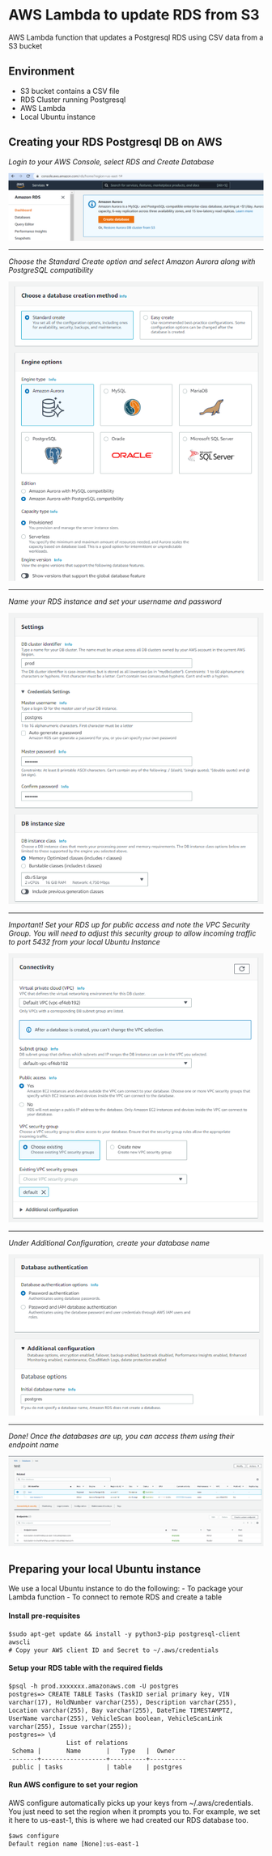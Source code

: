 # AWS Lambda to update RDS from S3 
AWS Lambda function that updates a Postgresql RDS using CSV data from a S3 bucket

## Environment

- S3 bucket contains a CSV file
- RDS Cluster running Postgresql
- AWS Lambda
- Local Ubuntu instance

## Creating your RDS Postgresql DB on AWS

*Login to your AWS Console, select RDS and Create Database*

![](one.PNG)

<hr>

*Choose the Standard Create option and select Amazon Aurora along with PostgreSQL compatibility*

![](two.PNG)

<hr>

*Name your RDS instance and set your username and password*

![](three.PNG)

<hr>

*Important! Set your RDS up for public access and note the VPC Security Group. You will need to adjust this security group to allow incoming traffic to port 5432 from your local Ubuntu Instance*

![](four.PNG)

<hr>

*Under Additional Configuration, create your database name*

![](five.PNG)

<hr>

*Done! Once the databases are up, you can access them using their endpoint name*

![](six.PNG)


## Preparing your local Ubuntu instance

We use a local Ubuntu instance to do the following:
    - To package your Lambda function
    - To connect to remote RDS and create a table

#### Install pre-requisites

```
$sudo apt-get update && install -y python3-pip postgresql-client awscli 
# Copy your AWS client ID and Secret to ~/.aws/credentials
```

#### Setup your RDS table with the required fields

```
$psql -h prod.xxxxxxx.amazonaws.com -U postgres
postgres=> CREATE TABLE Tasks (TaskID serial primary key, VIN varchar(17), HoldNumber varchar(255), Description varchar(255), Location varchar(255), Bay varchar(255), DateTime TIMESTAMPTZ, UserName varchar(255), VehicleScan boolean, VehicleScanLink varchar(255), Issue varchar(255));
postgres=> \d
                List of relations
 Schema |       Name       |   Type   |  Owner
--------+------------------+----------+----------
 public | tasks            | table    | postgres
```

#### Run AWS configure to set your region

AWS configure automatically picks up your keys from ~/.aws/credentials. You just need to set the region when it prompts you to.
For example, we set it here to us-east-1, this is where we had created our RDS database too.

```
$aws configure
Default region name [None]:us-east-1
```




